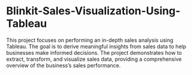 # Blinkit-Sales-Visualization-Using-Tableau
This project focuses on performing an in-depth sales analysis using Tableau. The goal is to derive meaningful insights from sales data to help businesses make informed decisions. The project demonstrates how to extract, transform, and visualize sales data, providing a comprehensive overview of the business’s sales performance.
